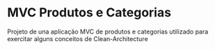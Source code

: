 # MVC Produtos e Categorias
Projeto de una aplicação MVC de produtos e categorias utilizado para exercitar alguns conceitos de Clean-Architecture
